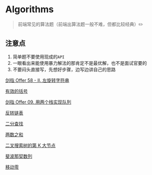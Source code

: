 # Algorithms

> 前端常见的算法题（前端出算法题一般不难，但都比较经典）:pencil2:

## 注意点

1. 简单题不要使用现成的`API`
2. 一眼看出来能使用暴力解法的那肯定不是最优解，也不是面试官要的
3. 不要闷头直接写，先想好步骤，边写边讲自己的思路

[剑指 Offer 58 - II. 左旋转字符串](./LeftRotationString.md)

[有效的括号](./ValidParentheses.md)

[剑指 Offer 09. 用两个栈实现队列](./UseTwoStacksToImplementQueues.md)

[反转链表](./ReverseLinkedList.md)

[二分查找](./BinarySearch.md)

[两数之和](./TwoSum.md)

[二叉搜索树的第 K 大节点](./BinarySearchTree.md)

[斐波那契数列](./Fibonacci.md)

[移动零](./MoveZeroes.md)
